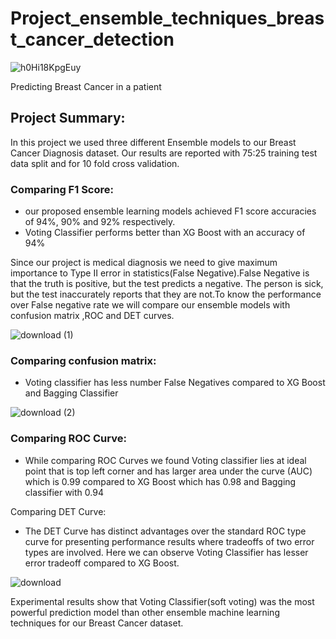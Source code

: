 # Project_ensemble_techniques_breast_cancer_detection
![h0Hi18KpgEuy](https://user-images.githubusercontent.com/108978683/202143545-e72e5146-afc0-4d83-b008-40ea15901068.jpg)

Predicting Breast Cancer in a patient 

## Project Summary:

In this project we used three different Ensemble models to our Breast Cancer Diagnosis dataset. Our results are reported with 75:25 training test data split and for 10 fold cross validation.

### Comparing F1 Score:
* our proposed ensemble learning models achieved F1 score accuracies of 94%, 90% and 92% respectively.
* Voting Classifier performs better than XG Boost with an accuracy of 94%

Since our project is medical diagnosis we need to give maximum importance to Type II error in statistics(False Negative).False Negative is that the truth is positive, but the test predicts a negative. The person is sick, but the test inaccurately reports that they are not.To know the performance over False negative rate we will compare our ensemble models with confusion matrix ,ROC and DET curves.

![download (1)](https://user-images.githubusercontent.com/108978683/202146712-096588ff-32ab-4e7f-a17f-6b5db79e0592.png)

### Comparing confusion matrix:
* Voting classifier has less number False Negatives compared to XG Boost and Bagging Classifier

![download (2)](https://user-images.githubusercontent.com/108978683/202146911-ab738360-9ab2-4afc-8884-9c0d3a874006.png)

### Comparing ROC Curve:
* While comparing ROC Curves we found Voting classifier lies at ideal point that is top left corner and has larger area under the curve (AUC) which is 0.99 compared to XG Boost which has 0.98 and Bagging classifier with 0.94

Comparing DET Curve:
* The DET Curve has distinct advantages over the standard ROC type curve for presenting performance results where tradeoffs of two error types are involved. Here we can observe Voting Classifier has lesser error tradeoff compared to XG Boost.

![download](https://user-images.githubusercontent.com/108978683/202146488-92db522b-54d8-45f1-a994-2cc6f2bc8e3f.png)

Experimental results show that Voting Classifier(soft voting) was the most powerful prediction model than other ensemble machine learning techniques for our Breast Cancer dataset.
